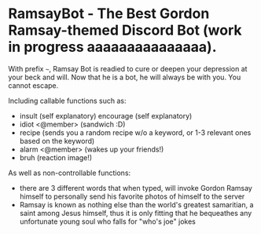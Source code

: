 # RamsayBot - The Best Gordon Ramsay-themed Discord Bot (work in progress aaaaaaaaaaaaaaa).
With prefix `~`, Ramsay Bot is readied to cure or deepen your depression at your beck and will. Now that he is a bot, he will always be with you. You cannot escape. 

Including callable functions such as: 
- insult (self explanatory) encourage (self explanatory)
- idiot <@member> (sandwich :D)
- recipe <optional-keyword> (sends you a random recipe w/o a keyword, or 1-3 relevant ones based on the keyword)
- alarm <@member> (wakes up your friends!)
- bruh (reaction image!)
  
As well as non-controllable functions:
  - there are 3 different words that when typed, will invoke Gordon Ramsay himself to personally send his favorite photos of himself to the server
  - Ramsay is known as nothing else than the world's greatest samaritian, a saint among Jesus himself, thus it is only fitting that he bequeathes any unfortunate young soul who falls for "who's joe" jokes
